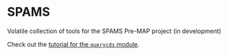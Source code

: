 SPAMS
=====

Volatile collection of tools for the SPAMS Pre-MAP project (in development)

Check out the [tutorial for the `querycds` module](http://nbviewer.ipython.org/github/bmorris3/SPAMS/blob/master/tutorials.ipynb).


